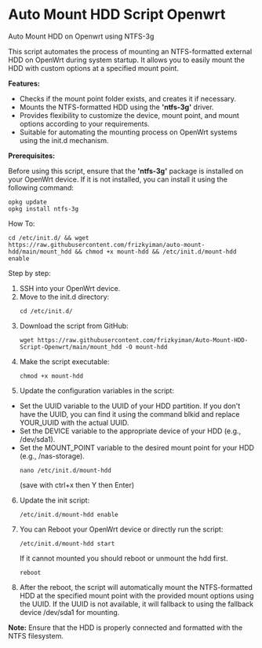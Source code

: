 # Auto Mount HDD Script Openwrt
Auto Mount HDD on Openwrt using NTFS-3g

This script automates the process of mounting an NTFS-formatted external HDD on OpenWrt during system startup. It allows you to easily mount the HDD with custom options at a specified mount point.

**Features:**

* Checks if the mount point folder exists, and creates it if necessary.
* Mounts the NTFS-formatted HDD using the **'ntfs-3g'** driver.
* Provides flexibility to customize the device, mount point, and mount options according to your requirements.
* Suitable for automating the mounting process on OpenWrt systems using the init.d mechanism.

**Prerequisites:**

Before using this script, ensure that the **'ntfs-3g'** package is installed on your OpenWrt device. If it is not installed, you can install it using the following command:
```
opkg update
opkg install ntfs-3g
```

How To:
```
cd /etc/init.d/ && wget https://raw.githubusercontent.com/frizkyiman/auto-mount-hdd/main/mount_hdd && chmod +x mount-hdd && /etc/init.d/mount-hdd enable
```

Step by step:

1. SSH into your OpenWrt device.
2. Move to the init.d directory:
   ```
   cd /etc/init.d/
   ```
3. Download the script from GitHub:
   ```
   wget https://raw.githubusercontent.com/frizkyiman/Auto-Mount-HDD-Script-Openwrt/main/mount_hdd -O mount-hdd
   ```
4. Make the script executable:
   ```
   chmod +x mount-hdd
   ```
5. Update the configuration variables in the script:
* Set the UUID variable to the UUID of your HDD partition. If you don't have the UUID, you can find it using the command blkid and replace YOUR_UUID with the actual UUID.
* Set the DEVICE variable to the appropriate device of your HDD (e.g., /dev/sda1).
* Set the MOUNT_POINT variable to the desired mount point for your HDD (e.g., /nas-storage).
   ```
   nano /etc/init.d/mount-hdd
   ```
  (save with ctrl+x then Y then Enter)
  
6. Update the init script:
   ```
   /etc/init.d/mount-hdd enable
   ```
7. You can Reboot your OpenWrt device or directly run the script:
   ```
   /etc/init.d/mount-hdd start
   ```
   If it cannot mounted you should reboot or unmount the hdd first.
   ```
   reboot
   ```
9. After the reboot, the script will automatically mount the NTFS-formatted HDD at the specified mount point with the provided mount options using the UUID. If the UUID is not available, it will fallback to using the fallback device /dev/sda1 for mounting.

**Note:** Ensure that the HDD is properly connected and formatted with the NTFS filesystem.
